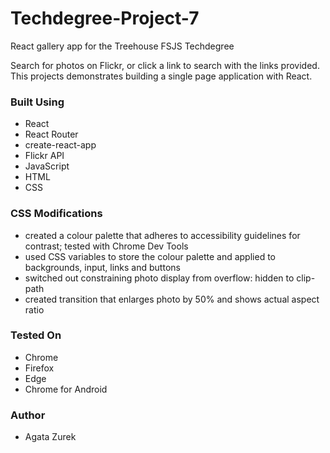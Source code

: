 # Techdegree-Project-7
 React gallery app for the Treehouse FSJS Techdegree

 Search for photos on Flickr, or click a link to search with the links provided. This projects demonstrates building a single page application with React. 

 ### Built Using

 - React
 - React Router
 - create-react-app
 - Flickr API
 - JavaScript
 - HTML
 - CSS

 ### CSS Modifications

 - created a colour palette that adheres to accessibility guidelines for contrast; tested with Chrome Dev Tools
 - used CSS variables to store the colour palette and applied to backgrounds, input, links and buttons
 - switched out constraining photo display from overflow: hidden to clip-path
 - created transition that enlarges photo by 50% and shows actual aspect ratio

 ### Tested On

 - Chrome
 - Firefox
 - Edge
 - Chrome for Android

 ### Author

 - Agata Zurek

 
